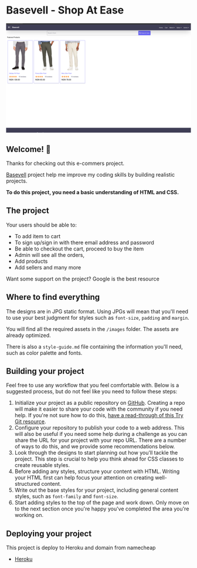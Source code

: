 # Basevell - Shop At Ease

![Design preview for the basevell page with React, Redux, NodeJs, ExpressJS, Tailwincss, CSS and other tiny libraries/frameworks](./frontend/design/desktop-preview.png)

## Welcome! 👋

Thanks for checking out this e-commers project.

[Basevell](https://www.basevell.com) project help me improve my coding skills by building realistic projects.

**To do this project, you need a basic understanding of HTML and CSS.**

## The project

Your users should be able to:

- To add item to cart
- To sign up/sign in with there email address and password
- Be able to checkout the cart, proceed to buy the item
- Admin will see all the orders,
- Add products
- Add sellers and many more

Want some support on the project? Google is the best resource

## Where to find everything

The designs are in JPG static format. Using JPGs will mean that you'll need to use your best judgment for styles such as `font-size`, `padding` and `margin`.

You will find all the required assets in the `/images` folder. The assets are already optimized.

There is also a `style-guide.md` file containing the information you'll need, such as color palette and fonts.

## Building your project

Feel free to use any workflow that you feel comfortable with. Below is a suggested process, but do not feel like you need to follow these steps:

1. Initialize your project as a public repository on [GitHub](https://github.com/). Creating a repo will make it easier to share your code with the community if you need help. If you're not sure how to do this, [have a read-through of this Try Git resource](https://try.github.io/).
2. Configure your repository to publish your code to a web address. This will also be useful if you need some help during a challenge as you can share the URL for your project with your repo URL. There are a number of ways to do this, and we provide some recommendations below.
3. Look through the designs to start planning out how you'll tackle the project. This step is crucial to help you think ahead for CSS classes to create reusable styles.
4. Before adding any styles, structure your content with HTML. Writing your HTML first can help focus your attention on creating well-structured content.
5. Write out the base styles for your project, including general content styles, such as `font-family` and `font-size`.
6. Start adding styles to the top of the page and work down. Only move on to the next section once you're happy you've completed the area you're working on.

## Deploying your project

This project is deploy to Heroku and domain from namecheap

- [Heroku](https://heroku.com/)
